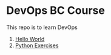# DevOps BC Course

This repo is to learn DevOps

1. [Hello World](hello-world.py)
2. [Python Exercises](python)
